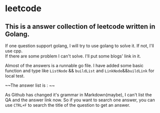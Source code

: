 # leetcode
## This is a answer collection of leetcode written in Golang. 
If one question support golang, I will try to use golang to solve it. If not, I'll use cpp.  
If there are some problem I can't solve. I'll put some blogs' link in it.  


Almost of the answers is a runnable go file. I have added some basic function and type like `ListNode` && `buildList` and `LinkNode`&&`buildLink` for local test.

~~The answer list is :  ~~

As Github has changed it's grammar in Markdown(maybe), I can't list the QA and the answer link now. So if you want to search one answer, you can use `CTRL+F` to search the title of the question to get an answer.  
